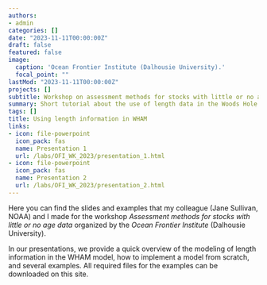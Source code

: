 ```yaml
---
authors:
- admin
categories: []
date: "2023-11-11T00:00:00Z"
draft: false
featured: false
image:
  caption: 'Ocean Frontier Institute (Dalhousie University).'
  focal_point: ""
lastMod: "2023-11-11T00:00:00Z"
projects: []
subtitle: Workshop on assessment methods for stocks with little or no age data
summary: Short tutorial about the use of length data in the Woods Hole Assessment model (WHAM)
tags: []
title: Using length information in WHAM
links:
- icon: file-powerpoint
  icon_pack: fas
  name: Presentation 1
  url: /labs/OFI_WK_2023/presentation_1.html
- icon: file-powerpoint
  icon_pack: fas
  name: Presentation 2
  url: /labs/OFI_WK_2023/presentation_2.html
---
```


Here you can find the slides and examples that my colleague (Jane Sullivan, NOAA) and I made for the workshop 
*Assessment methods for stocks with little or no age data* organized by the *Ocean Frontier Institute* (Dalhousie University).

In our presentations, we provide a quick overview of the modeling of length information in the WHAM model, how to implement a model from
scratch, and several examples. All required files for the examples can be downloaded on this site.